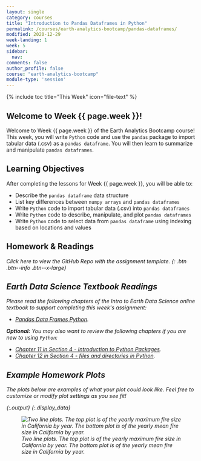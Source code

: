 ```yaml
---
layout: single
category: courses
title: "Introduction to Pandas Dataframes in Python"
permalink: /courses/earth-analytics-bootcamp/pandas-dataframes/
modified: 2020-12-29
week-landing: 1
week: 5
sidebar:
  nav:
comments: false
author_profile: false
course: "earth-analytics-bootcamp"
module-type: 'session'
---
```

{% include toc title="This Week" icon="file-text" %}

<div class="notice--info" markdown="1">

## <i class="fa fa-ship" aria-hidden="true"></i> Welcome to Week {{ page.week }}!

Welcome to Week {{ page.week }} of the Earth Analytics Bootcamp course! This week, you will write `Python` code and use the `pandas` package to import tabular data (.csv) as a `pandas dataframe`. You will then learn to summarize and manipulate `pandas dataframes`.


## <i class="fa fa-graduation-cap" aria-hidden="true"></i> Learning Objectives

After completing the lessons for Week {{ page.week }}, you will be able to:

* Describe the `pandas dataframe` data structure 
* List key differences between `numpy arrays` and `pandas dataframes` 
* Write `Python` code to import tabular data (.csv) into `pandas dataframes`
* Write `Python` code to describe, manipulate, and plot `pandas dataframes`
* Write `Python` code to select data from `pandas dataframe` using indexing based on locations and values

## <i class="fa fa-pencil-square-o" aria-hidden="true"></i> Homework & Readings

<a href="https://github.com/earthlab-education/bootcamp-2020-05-pandas-template" target="_blank"> <i class="fa fa-link" aria-hidden="true"></a> Click here to view the GitHub Repo with the assignment template. </a>{: .btn .btn--info .btn--x-large}


## <i class="fa fa-book"></i> Earth Data Science Textbook Readings

Please read the following chapters of the Intro to Earth Data Science online textbook to support completing this week's assignment:

* <a href="https://www.earthdatascience.org/courses/intro-to-earth-data-science/scientific-data-structures-python/pandas-dataframes/">Pandas Data Frames Python</a>.

**Optional:** You may also want to review the following chapters if you are new to using `Python`:

* <a href="https://www.earthdatascience.org/courses/intro-to-earth-data-science/python-code-fundamentals/use-python-packages/">Chapter 11 in Section 4 - Introduction to Python Packages</a>.
* <a href="https://www.earthdatascience.org/courses/intro-to-earth-data-science/python-code-fundamentals/work-with-files-directories-paths-in-python/">Chapter 12 in Section 4 - files and directories in Python</a>.

</div>

## Example Homework Plots

The plots below are examples of what your plot could look like. Feel free to
customize or modify plot settings as you see fit! 






{:.output}
{:.display_data}

<figure>

<img src = "{{ site.url }}/images/courses/ea-bootcamp/05-pandas/2019-08-02-pandas-landing-page/2019-08-02-pandas-landing-page_6_0.png" alt = "Two line plots. The top plot is of the yearly maximum fire size in California by year. The bottom plot is of the yearly mean fire size in California by year.">
<figcaption>Two line plots. The top plot is of the yearly maximum fire size in California by year. The bottom plot is of the yearly mean fire size in California by year.</figcaption>

</figure>







